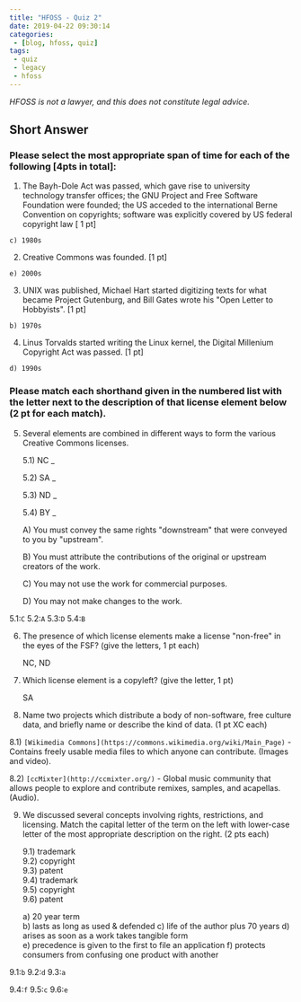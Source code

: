 ```yaml
---
title: "HFOSS - Quiz 2"
date: 2019-04-22 09:30:14
categories:
 - [blog, hfoss, quiz]
tags:
 - quiz
 - legacy
 - hfoss
---
```

*HFOSS is not a lawyer, and this does not constitute legal advice.*

## Short Answer ##

### Please select the most appropriate span of time for each of the following [4pts in total]: ###

1) The Bayh-Dole Act was passed, which gave rise to university technology transfer offices; the GNU Project and Free Software Foundation were founded; the US acceded to the international Berne Convention on copyrights; software was explicitly covered by US federal copyright law [ 1 pt]

`c) 1980s`

2) Creative Commons was founded. [1 pt]

`e) 2000s`

3) UNIX was published, Michael Hart started digitizing texts for what became Project Gutenburg, and Bill Gates wrote his "Open Letter to Hobbyists". [1 pt]

`b) 1970s`

4) Linus Torvalds started writing the Linux kernel, the Digital Millenium Copyright Act was passed. [1 pt]

`d) 1990s`


### Please match each shorthand given in the numbered list with the letter next to the description of that license element below (2 pt for each match). ###

5) Several elements are combined in different ways to form the various Creative Commons licenses.

    5.1) NC _

    5.2) SA _

    5.3) ND _

    5.4) BY _

    A) You must convey the same rights "downstream" that were conveyed to you by "upstream".

    B) You must attribute the contributions of the original or upstream creators of the work.

    C) You may not use the work for commercial purposes.

    D) You may not make changes to the work.


5.1:`C` 5.2:`A` 5.3:`D` 5.4:`B`

6) The presence of which license elements make a license "non-free" in the eyes of the FSF? (give the letters, 1 pt each)


    NC, ND


7) Which license element is a copyleft? (give the letter, 1 pt)

    SA

8) Name two projects which distribute a body of non-software, free culture data, and briefly name or describe the kind of data. (1 pt XC each)

8.1) `[Wikimedia Commons](https://commons.wikimedia.org/wiki/Main_Page)` - Contains freely usable media files to which anyone can contribute. (Images and video).

8.2) `[ccMixter](http://ccmixter.org/)` - Global music community that allows people to explore and contribute remixes, samples, and acapellas. (Audio).

9) We discussed several concepts involving rights, restrictions, and licensing. Match the capital letter of the term on the left with lower-case letter of the most appropriate description on the right. (2 pts each)

    9.1) trademark       
    9.2) copyright       
    9.3) patent          
    9.4) trademark       
    9.5) copyright       
    9.6) patent          

    a) 20 year term		       
    b) lasts as long as used & defended
    c) life of the author plus 70 years
    d) arises as soon as a work takes tangible form		 
    e) precedence is given to the first to file an application
    f) protects consumers from confusing one product with another

9.1:`b` 9.2:`d` 9.3:`a`

9.4:`f` 9.5:`c` 9.6:`e`